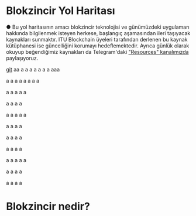 # Blokzincir Yol Haritası
● Bu yol haritasının amacı blokzincir teknolojisi ve günümüzdeki uygulamarı hakkında bilgilenmek isteyen herkese, başlangıç aşamasından ileri taşıyacak kaynakları sunmaktır. ITU Blockchain üyeleri tarafından derlenen bu kaynak kütüphanesi ise güncelliğini korumayı hedeflemektedir. Ayrıca günlük olarak okuyup beğendiğimiz kaynakları da Telegram'daki ["Resources" kanalımızda](https://t.me/itublockchain) paylaşıyoruz.

[git](#Blokzincir-nedir?)
aa
a
a
a
a
a
a
a
aaa

a
a
a
a
a
a
a
a

a
a
a
a
a

a
a
a
a

a
a
a
a
a

a
a
a
a

a
a
a
a

a
a
a
a

a
a
a
a
a

a
a
a
a

a
a
a
a

# Blokzincir nedir?
